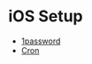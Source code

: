 # iOS Setup

* [1password](https://apps.apple.com/app/id1511601750)
* [Cron](https://cron.com/download/ios/)
